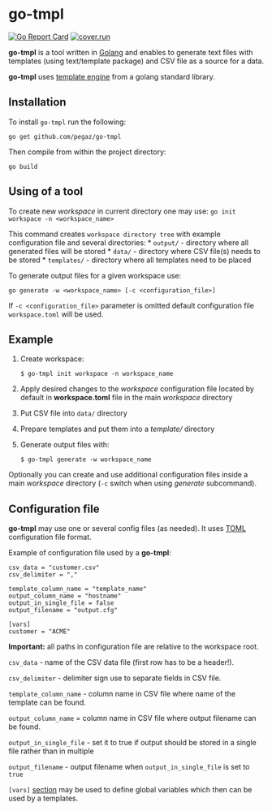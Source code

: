 # go-tmpl
[![Go Report Card](https://goreportcard.com/badge/github.com/pegaz/go-tmpl)](https://goreportcard.com/report/github.com/pegaz/go-tmpl) [![cover.run](https://cover.run/go/github.com/pegaz/go-tmpl.svg?style=flat&tag=golang-1.10)](https://cover.run/go?tag=golang-1.10&repo=github.com%2Fpegaz%2Fgo-tmpl)

**go-tmpl** is a tool written in [Golang](https://golang.org) and enables to generate text files with templates (using text/template package) and CSV file as a source for a data.

**go-tmpl** uses [template engine](https://golang.org/pkg/text/template/) from a golang standard library.

## Installation

To install `go-tmpl` run the following:

`go get github.com/pegaz/go-tmpl`

Then compile from within the project directory:

`go build`

## Using of a tool

To create new _workspace_ in current directory one may use:
`go init workspace -n <workspace_name>`

This command creates `workspace directory tree` with example configuration file and several directories:
    * `output/` - directory where all generated files will be stored
    * `data/` - directory where CSV file(s) needs to be stored
    * `templates/` - directory where all templates need to be placed

To generate output files for a given workspace use:

`go generate -w <workspace_name> [-c <configuration_file>]`

If `-c <configuration_file>` parameter is omitted default configuration file `workspace.toml` will be used.

## Example

1. Create workspace:
    
    `$ go-tmpl init workspace -n workspace_name`
 
2. Apply desired changes to the *workspace* configuration file located by default in **workspace.toml** file in the main *workspace* directory
3. Put CSV file into `data/` directory
4. Prepare templates and put them into a *template/* directory
5. Generate output files with:

    `$ go-tmpl generate -w workspace_name`
    
Optionally you can create and use additional configuration files inside a main *workspace* directory (`-c` switch when using *generate* subcommand).

## Configuration file

**go-tmpl** may use one or several config files (as needed). It uses [TOML](https://github.com/toml-lang/toml) configuration file format.

Example of configuration file used by a **go-tmpl**:

    csv_data = "customer.csv"
    csv_delimiter = ","

    template_column_name = "template_name"
    output_column_name = "hostname"
    output_in_single_file = false
    output_filename = "output.cfg"

    [vars]
    customer = "ACME"

**Important:** all paths in configuration file are relative to the workspace root.

`csv_data` - name of the CSV data file (first row has to be a header!).

`csv_delimiter` - delimiter sign use to separate fields in CSV file.

`template_column_name` - column name in CSV file where name of the template can be found.

`output_column_name` = column name in CSV file where output filename can be found.

`output_in_single_file` - set it to true if output should be stored in a single file rather than in multiple

`output_filename` - output filename when `output_in_single_file` is set to `true`

`[vars]` [section](https://github.com/toml-lang/toml#table) may be used to define global variables which then can be used by a templates.
